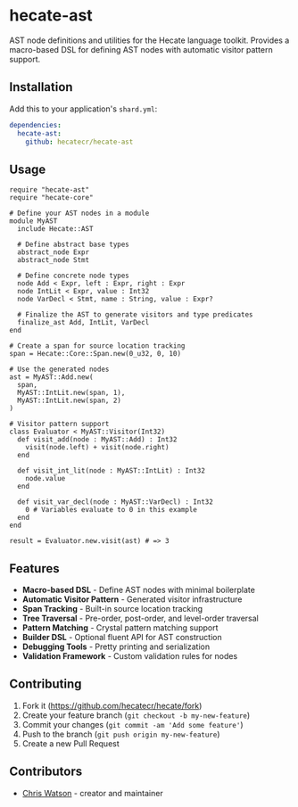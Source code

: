 # hecate-ast

AST node definitions and utilities for the Hecate language toolkit. Provides a macro-based DSL for defining AST nodes with automatic visitor pattern support.

## Installation

Add this to your application's `shard.yml`:

```yaml
dependencies:
  hecate-ast:
    github: hecatecr/hecate-ast
```

## Usage

```crystal
require "hecate-ast"
require "hecate-core"

# Define your AST nodes in a module
module MyAST
  include Hecate::AST

  # Define abstract base types
  abstract_node Expr
  abstract_node Stmt

  # Define concrete node types
  node Add < Expr, left : Expr, right : Expr
  node IntLit < Expr, value : Int32
  node VarDecl < Stmt, name : String, value : Expr?

  # Finalize the AST to generate visitors and type predicates
  finalize_ast Add, IntLit, VarDecl
end

# Create a span for source location tracking
span = Hecate::Core::Span.new(0_u32, 0, 10)

# Use the generated nodes
ast = MyAST::Add.new(
  span,
  MyAST::IntLit.new(span, 1),
  MyAST::IntLit.new(span, 2)
)

# Visitor pattern support
class Evaluator < MyAST::Visitor(Int32)
  def visit_add(node : MyAST::Add) : Int32
    visit(node.left) + visit(node.right)
  end

  def visit_int_lit(node : MyAST::IntLit) : Int32
    node.value
  end

  def visit_var_decl(node : MyAST::VarDecl) : Int32
    0 # Variables evaluate to 0 in this example
  end
end

result = Evaluator.new.visit(ast) # => 3
```

## Features

- **Macro-based DSL** - Define AST nodes with minimal boilerplate
- **Automatic Visitor Pattern** - Generated visitor infrastructure
- **Span Tracking** - Built-in source location tracking
- **Tree Traversal** - Pre-order, post-order, and level-order traversal
- **Pattern Matching** - Crystal pattern matching support
- **Builder DSL** - Optional fluent API for AST construction
- **Debugging Tools** - Pretty printing and serialization
- **Validation Framework** - Custom validation rules for nodes

## Contributing

1. Fork it (<https://github.com/hecatecr/hecate/fork>)
2. Create your feature branch (`git checkout -b my-new-feature`)
3. Commit your changes (`git commit -am 'Add some feature'`)
4. Push to the branch (`git push origin my-new-feature`)
5. Create a new Pull Request

## Contributors

- [Chris Watson](https://github.com/watzon) - creator and maintainer